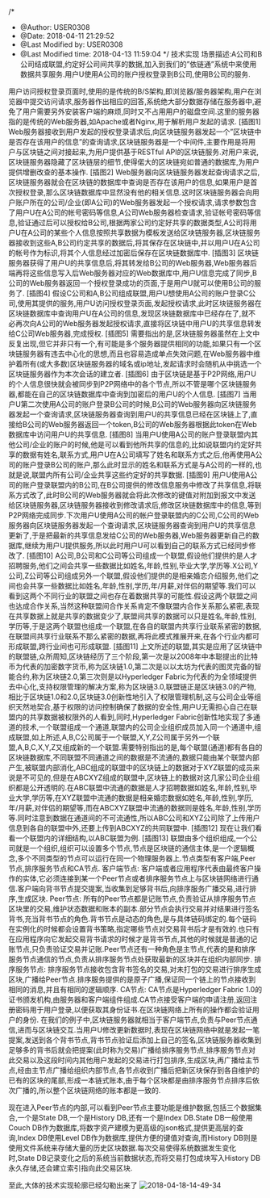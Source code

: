 /*
 * @Author: USER0308 
 * @Date: 2018-04-11 21:29:52 
 * @Last Modified by: USER0308
 * @Last Modified time: 2018-04-13 11:59:04
 */
技术实现
场景描述:A公司和B公司结成联盟,约定好公司间共享的数据,加入到我们的”依链通”系统中来使用数据共享服务.用户U使用A公司的账户授权登录到B公司,使用B公司的服务.

用户访问授权登录页面时,使用的是传统的B/S架构,即浏览器/服务器架构,用户在浏览器中提交访问请求,服务器作出相应的回答,系统绝大部分数据存储在服务器中,避免了用户需要另外安装客户端的麻烦,同时又不占用用户的磁盘空间.这里的服务器指的是传统的Web服务器,如Apache或者Nginx,用于解析用户发起的请求.
[插图1]
Web服务器接收到用户发起的授权登录请求后,向区块链服务器发起一个”区块链中是否存在该用户的信息”的查询请求,区块链服务器是一个中间件,主要作用是将用户与区块链之间对接起来,为用户提供基于RESTful API的区块链服务.对用户来说,区块链服务器隐藏了区块链层的细节,使得偌大的区块链宛如普通的数据库,为用户提供增删改查的基本操作.
[插图2]
Web服务器向区块链服务器发起查询请求之后,区块链服务器就会在区块链的数据库中查询是否存在该用户的信息,如果用户是首次授权登录,那么区块链数据库中显然没有他的相关信息.这时区块链服务器会向用户账户所在的公司/企业(即A公司)的Web服务器发起一个授权请求,请求参数包含了用户U在A公司的帐号密码等信息,A公司Web服务器检查请求,验证帐号密码等信息,验证通过后可以授权给B公司,根据两家公司约定好共享的数据类型,A公司将用户U在A公司的某些个人信息按照共享数据为模板发送给区块链服务器,区块链服务器接收到这些A,B公司约定共享的数据后,将其保存在区块链中,并以用户U在A公司的帐号作为标识,将其个人信息经过加密后保存在区块链数据库中.
[插图3]
区块链服务器获得了用户U的共享信息后,将其转发给B公司的Web服务器,Web服务器后端再将这些信息写入后Web服务器对应的Web数据库中,用户U信息完成了同步,B公司的Web服务器返回一个授权登录成功的页面,于是用户U就可以使用B公司的服务了.
[插图4]
假设C公司和A,B公司组成联盟,用户U想使用A公司的账户登录C公司,使用其提供的服务,用户U访问授权登录页面,发起授权请求,此时区块链服务器在区块链数据库中查询用户U在A公司的信息,发现区块链数据库中已经存在了,就不必再次向A公司的Web服务器发起授权请求,直接将区块链中用户U的共享信息转发给C公司Web服务器,完成授权.
[插图5]
需要指出的是,区块链服务器虽然在上文中反复出现,但它并非只有一个,有可能是多个服务器提供相同的功能,如果只有一个区块链服务器有违去中心化的思想,而且也容易造成单点失效问题,在Web服务器中维护着所有(或大多数)区块链服务器的域名或ip地址,发起请求时会随机从中挑选一个区块链服务器作为本次会话的建立者.
[插图6]
由于区块链是基于P2P网络,用户U的个人信息很快就会被同步到P2P网络中的各个节点,所以不管是哪个区块链服务器,都能在自己的区块链数据库中查询到加密后的用户U的个人信息.
[插图7]
当用户U第二次使用A公司的账户登录B公司的时候,B公司的Web服务器向区块链服务器发起一个查询请求,区块链服务器查询到用户U的共享信息已经在区块链上了,直接给B公司的Web服务器返回一个token,B公司的Web服务器根据此token在Web数据库中访问用户U的共享信息.
[插图8]
当用户U使用A公司的账户登录联盟内其他公司/企业的账户的时候,他是可以看到他所共享的信息的,比如说联盟内约定好共享的数据有姓名,联系方式,用户U在A公司填写了姓名和联系方式之后,他再使用A公司的账户登录B公司的账户,那么此时显示的姓名和联系方式是与A公司的一样的,也就是说,联盟内所有公司/企业共享这些约定好的共享数据.
[插图9]
用户U使用A公司的账户登录联盟内的B公司,在B公司提供的修改信息服务中修改了共享信息,将联系方式改了,此时B公司的Web服务器就会将此次修改的键值对附加到报文中发送给区块链服务器,区块链服务器接收到修改请求后,修改区块链数据库中的信息,等到P2P网络完成同步.下次用户U使用A公司的帐户登录联盟内的C公司,C公司的Web服务器向区块链服务器发起一个查询请求,区块链服务器查询到用户U的共享信息更新了,于是把最新的共享信息发给C公司的Web服务器,Web服务器更新自己的数据库,继续为用户U提供服务,所以此时用户U可以看到自己的联系方式已经同步修改了.
[插图10]
A公司,B公司和C公司等公司组成一个联盟,假设他们提供的是人才招聘服务,他们之间会共享一些数据比如姓名,年龄,性别,毕业大学,学历等.X公司,Y公司,Z公司等公司组成另外一个联盟,假设他们提供的是相亲婚恋介绍服务,他们之间也会共享一些数据比如姓名,年龄,性别,学历,年/月薪,对伴侣的期望等.我们可以看到这两个不同行业的联盟之间也存在着数据共享的可能性.假设这两个联盟之间也达成合作关系,当然这种联盟间合作关系肯定不像联盟内合作关系那么紧密,表现在共享数据上就是共享的数据变少了,联盟间共享的数据可以只是姓名,年龄,性别,学历等,于是这两个联盟也组成一个联盟,在各自的联盟内共享行业联系紧密的数据,在联盟间共享行业联系不那么紧密的数据,再将此模式推展开来,在各个行业内都可形成联盟,跨行业间也可形成联盟.
[插图11]
上文所述的联盟,其实是应用了区块链中的联盟链,众所周知,区块链经历了三个阶段,第一次是以2008年中本聪提出的比特币为代表的加密数字货币,称为区块链1.0,第二次是以以太坊为代表的图灵完备的智能合约,称为区块链2.0,第三次则是以Hyperledger Fabric为代表的为全领域提供去中心化,支持权限管理的解决方案,称为区块链3.0,联盟链正是区块链3.0的产物,相比于区块链1.0和2.0,区块链3.0创新性地引入了权限管理机制,这与公司企业等组织天然地契合,基于权限的访问控制确保了数据的安全性,用户U无需担心自己在联盟内的共享数据被权限外的人看到,同时,Hyperledger Fabric创新性地实现了多通道的技术,一个联盟组成一个通道,联盟内的公司企业组织成员加入同一个通道中,组成联盟,如上所述,A,B,C公司属于一个联盟,X,Y,Z公司属于另外一个联盟,A,B,C,X,Y,Z又组成新的一个联盟.需要特别指出的是,每个联盟(通道)都有各自的区块链数据库,不同联盟不同通道之间的数据是不流通的,数据只能由某个联盟内部产生,被联盟内部消化,ABC组成的联盟中的区块链上的数据对于XYZ联盟的成员来说是不可见的,但是在ABCXYZ组成的联盟中,区块链上的数据对这几家公司企业组织都是公开透明的.在ABC联盟中流通的数据是人才招聘数据如姓名,年龄,性别,毕业大学,学历等,在XYZ联盟中流通的数据是相亲婚恋数据如姓名,年龄,性别,学历,年/月薪,对伴侣的期望等,而在ABCXYZ联盟中流通的数据则是姓名,年龄,性别,学历等.同时注意到数据在通道间的不可流通性,所以ABC公司和XYZ公司除了上传用户信息到各自的联盟中外,还要上传到ABCXYZ的共同联盟中.
[插图12]
现在让我们看看一个联盟内的详细结构,以ABC联盟为例.
[插图13]
联盟由多个组织组成,一个公司就是一个组织,组织可以设置多个节点,节点是区块链的通信主体,是一个逻辑概念,多个不同类型的节点可以运行在同一个物理服务器上.节点类型有客户端,Peer节点,排序服务节点和CA节点.
客户端节点:
客户端或者应用程序代表由最终客户操作的实体,它必须连接到某一个Peer节点或者排序服务节点上与区块链网络进行通信.客户端向背书节点提交提案,当收集到足够背书后,向排序服务广播交易,进行排序,生成区块.
Peer节点:
所有的Peer节点都是记账节点,负责验证从排序服务节点区块里的交易,维护状态数据和账本的副本.部分节点会执行交易并对结果进行签名背书,充当背书节点的角色.背书节点是动态的角色,是与具体链码绑定的.每个链码在实例化的时候都会设置背书策略,指定哪些节点对交易背书后才是有效的.也只有在应用程序向它发起交易背书请求的时候才是背书节点,其他的时候就是普通的记账节点,只负责验证交易并记账.Peer节点还有一种角色是主节点,代表的是和排序服务节点通信的节点,负责从排序服务节点处获取最新的区块并在组织内部同步.
排序服务节点:
排序服务节点接收包含背书签名的交易,对未打包的交易进行排序生成区块,广播给Peer节点.排序服务提供的是原子广播,保证同一个链上的节点接收到相同的消息,并且有相同的逻辑顺序.
CA节点:
CA节点是Hyperledger Fabric 1.0的证书颁发机构,由服务器和客户端组件组成.CA节点接受客户端的申请注册,返回注册密码用于用户登录,以便获取其身份证书.在区块链网络上所有的操作都会验证用户的身份.
在我们的例子中,区块链服务器就相当于客户端节点,负责与Peer节点通信,进而与区块链交互.当用户U修改更新数据时,表现在区块链网络中就是发起一笔提案,发送到各个背书节点,背书节点验证后添加上自己的签名,区块链服务器收集到足够多的背书后就会把提案(此时称为交易)广播给排序服务节点,排序服务节点对此交易以及这段时间内其他用户发起的交易进行打包排序,生成区块,再广播给主节点,经由主节点广播给组织内部节点,各节点收到广播后把新区块保存到各自维护的已有的区块的尾部,形成一本链式账本,由于每个区块都是由排序服务节点排序后依次广播的,所以整个区块链网络的账本都是一致的.

现在进入Peer节点的内部,可以看到Peer节点主要功能是维护数据,包括三个数据集合,一个是State DB,一个是History DB,还有一个是Index DB.State DB一般使用Couch DB作为数据库,将数字资产建模为更高级的json格式,提供更高层的查询,Index DB使用Level DB作为数据库,提供方便的键值对查询,而History DB则是使用文件系统来存储大量的历史区块数据.每次交易使得系统数据发生变化时,State DB记录变化之后的系统当前数据状态,而将交易打包成块写入History DB永久存储,还会建立索引指向此交易区块.


至此,大体的技术实现轮廓已经勾勒出来了
![2018-04-18-14-49-34](2018-04-18-14-49-34.png)